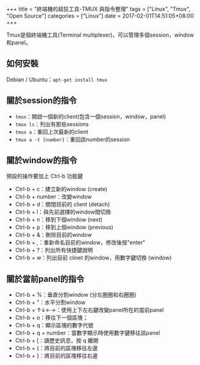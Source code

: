 +++
title = "終端機的超狂工具-TMUX 與指令整理"
tags = ["Linux", "Tmux", "Open Source"]
categories = ["Linux"]
date = 2017-02-01T14:51:05+08:00
+++

Tmux是個終端機工具(Terminal multiplexer)，可以管理多個session，window和panel。

如何安裝
---

Debian / Ubuntu：`apt-get install tmux`

關於session的指令
---

*   `tmux`：開啟一個新的client(包含一個session，window，panel)
*   `tmux ls`：列出有那些sessions
*   `tmux a`：重回上次最新的client
*   `tmux a -t [number]`：重回該number的session

關於window的指令
---

預設的操作要加上 Ctrl-b 功能鍵

*   Ctrl-b + c：建立新的window (create)
*   Ctrl-b + number：改變window
*   Ctrl-b + d：關閉目前的 client (detach)
*   Ctrl-b + l：與先前選擇的window間切換
*   Ctrl-b + n：移到下個window (next)
*   Ctrl-b + p：移到上個window (previous)
*   Ctrl-b + &：刪除目前的window
*   Ctrl-b + ,：重新命名目前的window，修改後按"enter“
*   Ctrl-b + ?：列出所有快捷鍵說明
*   Ctrl-b + w：列出目前 clinet 的window，用數字鍵切換 (window)

關於當前panel的指令
---

*   Ctrl-b + %：垂直分割window (分左圈圈和右圈圈)
*   Ctrl-b + "：水平分割window
*   Ctrl-b + ↑↓←→：使用上下左右鍵改變panel所在的當前panel
*   Ctrl-b + o：移往下一個區塊；
*   Ctrl-b + q：顯示區塊的數字代號
*   Ctrl-b + q + number：當數字顯示時使用數字鍵移往該panel
*   Ctrl-b + \[：讀歷史訊息，按 q 離開
*   Ctrl-b + {：將目前的區塊移往左邊
*   Ctrl-b + }：將目前的區塊移往右邊
